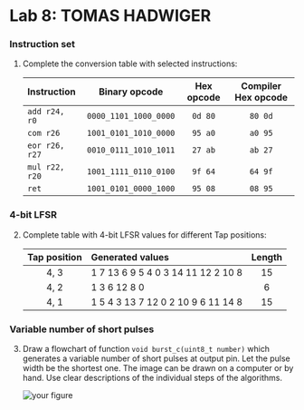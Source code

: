 # Lab 8: TOMAS HADWIGER

### Instruction set

1. Complete the conversion table with selected instructions:

     | **Instruction** | **Binary opcode** | **Hex opcode** | **Compiler Hex opcode** |
   | :-- | :-: | :-: | :-: |
   | `add r24, r0` | `0000_1101_1000_0000` | `0d 80` | `80 0d` |
   | `com r26` | `1001_0101_1010_0000` | `95 a0` | `a0 95` |
   | `eor r26, r27` | `0010_0111_1010_1011` | `27 ab` | `ab 27` |
   | `mul r22, r20` | `1001_1111_0110_0100` | `9f 64` | `64 9f` |
   | `ret` | `1001_0101_0000_1000` | `95 08` | `08 95` |

### 4-bit LFSR

2. Complete table with 4-bit LFSR values for different Tap positions:

    | **Tap position** | **Generated values** | **Length** |
   | :-: | :-- | :-: |
   | 4, 3 | 1 7 13 6 9 5 4 0 3 14 11 12 2 10 8 | 15 |
   | 4, 2 | 1 3 6 12 8 0 | 6 |
   | 4, 1 | 1 5 4 3 13 7 12 0 2 10 9 6 11 14 8 | 15 |

### Variable number of short pulses

3. Draw a flowchart of function `void burst_c(uint8_t number)` which generates a variable number of short pulses at output pin. Let the pulse width be the shortest one. The image can be drawn on a computer or by hand. Use clear descriptions of the individual steps of the algorithms.

   ![your figure](images/img1.png)